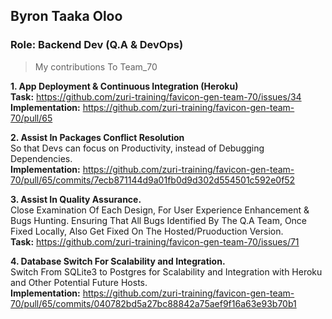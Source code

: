## Byron Taaka Oloo
### Role: Backend Dev (Q.A & DevOps)

>My contributions To Team_70

**1. App Deployment & Continuous Integration (Heroku)**  
**Task:** https://github.com/zuri-training/favicon-gen-team-70/issues/34  
**Implementation:** https://github.com/zuri-training/favicon-gen-team-70/pull/65  

**2. Assist In Packages Conflict Resolution**  
So that Devs can focus on Productivity, instead of Debugging Dependencies.  
**Implementation:** https://github.com/zuri-training/favicon-gen-team-70/pull/65/commits/7ecb871144d9a01fb0d9d302d554501c592e0f52    
  
**3. Assist In Quality Assurance.**  
Close Examination Of Each Design, For User Experience Enhancement & Bugs Hunting.
Ensuring That All Bugs Identified By The Q.A Team, Once Fixed Locally, Also Get Fixed On The Hosted/Pruoduction Version.  
**Task:** https://github.com/zuri-training/favicon-gen-team-70/issues/71  
  
**4. Database Switch For Scalability and Integration.**  
Switch From SQLite3 to Postgres for Scalability and Integration with Heroku and Other Potential Future Hosts.  
**Implementation:** https://github.com/zuri-training/favicon-gen-team-70/pull/65/commits/040782bd5a27bc88842a75aef9f16a63e93b70b1
